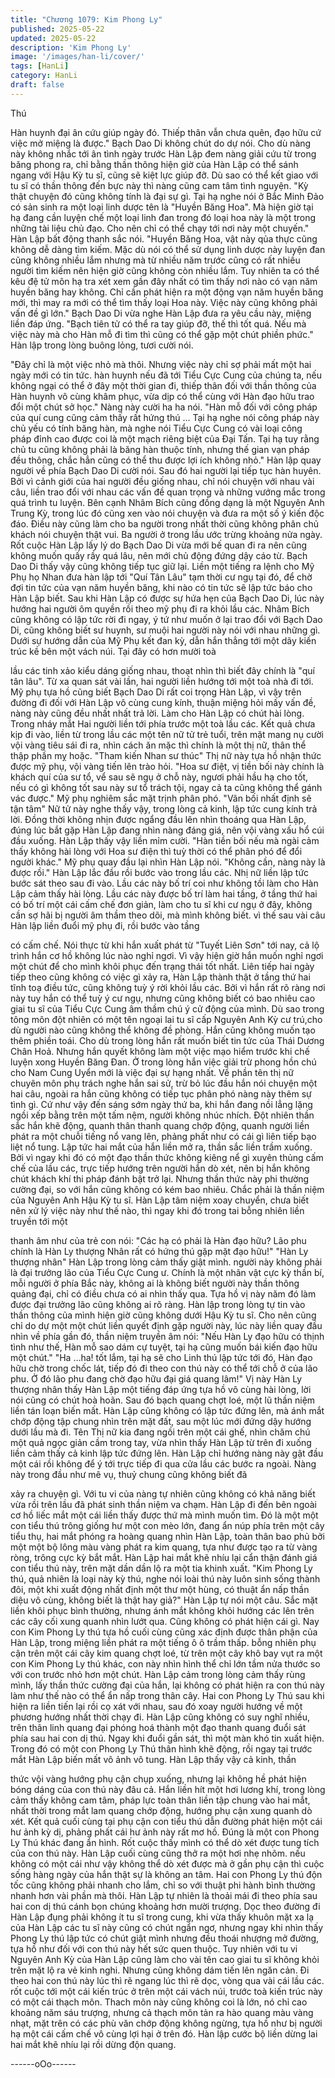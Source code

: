 ```yaml
---
title: "Chương 1079: Kim Phong Ly"
published: 2025-05-22
updated: 2025-05-22
description: 'Kim Phong Ly'
image: '/images/han-li/cover/'
tags: [HanLi]
category: HanLi
draft: false
---
```


Thú

Hàn huynh đại ân cứu giúp ngày đó. Thiếp thân vẫn chưa quên,
đạo hữu cứ việc mở miệng là được." Bạch Dao Di không chút do
dự nói.
Cho dù nàng này không nhắc tới ân tình ngày trước Hàn Lập đem
nàng giải cứu từ trong băng phong ra, chỉ bằng thần thông hiện
giờ của Hàn Lập có thể sánh ngang với Hậu Kỳ tu sĩ, cũng sẽ kiệt
lực giúp đỡ. Dù sao có thể kết giao với tu sĩ có thần thông đến
bực này thì nàng cũng cam tâm tình nguyện.
"Kỳ thật chuyện đó cũng không tính là đại sự gì. Tại hạ nghe nói ở
Bắc Minh Đảo có sản sinh ra một loại linh dược tên là "Huyền
Băng Hoa". Mà hiện giờ tại hạ đang cần luyện chế một loại linh
đan trong đó loại hoa này là một trong những tài liệu chủ đạo.
Cho nên chỉ có thể chạy tới nơi này một chuyến." Hàn Lập bất
động thanh sắc nói.
"Huyền Băng Hoa, vật này qủa thực cũng không dễ dàng tìm
kiếm. Mặc dù nói có thể sử dụng linh dược này luyện đan cũng
không nhiều lắm nhưng mà từ nhiều năm trước cũng có rất nhiều
người tìm kiếm nên hiện giờ cũng không còn nhiều lắm. Tuy
nhiên ta có thể kêu đệ tử môn hạ tra xét xem gần đây nhất có tìm
thấy nơi nào có vạn năm huyền băng hay không. Chỉ cần phát
hiện ra một động vạn năm huyền băng mới, thì may ra mới có thể
tìm thấy loại Hoa này. Việc này cũng không phải vấn đề gì lớn."
Bạch Dao Di vừa nghe Hàn Lập đưa ra yêu cầu này, miệng liền
đáp ứng.
"Bạch tiên tử có thể ra tay giúp đỡ, thế thì tốt quá. Nếu mà việc
này mà cho Hàn mỗ đi tìm thì cũng có thể gặp một chút phiền
phức." Hàn lập trong lòng buông lỏng, tươi cười nói.

"Đây chỉ là một việc nhỏ mà thôi. Nhưng việc này chỉ sợ phải mất
một hai ngày mới có tin tức. hàn huynh nếu đã tới Tiểu Cực Cung
của chúng ta, nếu không ngại có thể ở đây một thời gian đi, thiếp
thân đối với thần thông của Hàn huynh vô cùng khâm phục, vừa
dịp có thể cùng với Hàn đạo hữu trao đổi một chút sở học." Nàng
này cười ha ha nói.
"Hàn mỗ đối với công pháp của quí cung cũng cảm thấy rất hứng
thú … Tại hạ nghe nói công pháp này chủ yếu có tính băng hàn,
mà nghe nói Tiểu Cực Cung có vài loại công pháp đỉnh cao được
coi là một mạch riêng biệt của Đại Tấn. Tại hạ tuy rằng chủ tu
cũng không phải là băng hàn thuộc tính, nhưng thế gian vạn pháp
đều thông, chắc hẳn cũng có thể thu được lợi ích không nhỏ."
Hàn lập quay người về phía Bạch Dao Di cười nói. Sau đó hai
người lại tiếp tục hàn huyên.
Bởi vì cảnh giới của hai người đều giống nhau, chỉ nói chuyện với
nhau vài câu, liền trao đổi với nhau các vấn đề quan trọng và
những vướng mắc trong quá trình tu luyện. Bên cạnh Nhâm Bích
cũng đồng dạng là một Nguyên Anh Trung Kỳ, trong lúc đó cũng
xen vào nói chuyện và đưa ra một số ý kiến độc đáo. Điều này
cũng làm cho ba người trong nhất thời cũng không phân chủ
khách nói chuyện thật vui. Ba người ở trong lầu ước trừng khoảng
nửa ngày. Rốt cuộc Hàn Lập lấy lý do Bạch Dao Di vừa mới bế
quan đi ra nên cũng không muốn quấy rầy quá lâu, nên mới chủ
động đứng dậy cáo từ. Bạch Dao Di thấy vậy cũng không tiếp tục
giữ lại. Liền một tiếng ra lệnh cho Mỹ Phụ họ Nhan đưa hàn lập
tới "Quí Tân Lâu" tạm thời cư ngụ tại đó, để chờ đợi tin tức của
vạn năm huyền băng, khi nào có tin tức sẽ lập tức báo cho Hàn
Lập biết.
Sau khi Hàn Lập có được sự hứa hẹn của Bạch Dao Di, lúc này
hướng hai người ôm quyền rồi theo mỹ phụ đi ra khỏi lầu các.
Nhâm Bích cũng không có lập tức rời đi ngay, ý tứ như muốn ở lại
trao đổi với Bạch Dao Di, cũng không biết sư huynh, sư muội hai
người này nói với nhau những gì.
Dưới sự hướng dẫn của Mỹ Phụ kết đan kỳ, dẫn hắn thẳng tới
một dãy kiến trúc kề bên một vách núi. Tại đây có hơn mười toà

lầu các tinh xảo kiểu dáng giống nhau, thoạt nhìn thì biết đây
chính là "quí tân lâu".
Từ xa quan sát vài lần, hai người liền hướng tới một toà nhà đi tới.
Mỹ phụ tựa hồ cũng biết Bạch Dao Di rất coi trọng Hàn Lập, vì
vậy trên đường đi đối với Hàn Lập vô cùng cung kính, thuận
miệng hỏi mấy vấn đề, nàng này cũng đều nhất nhất trả lời. Làm
cho Hàn Lập có chút hài lòng.
Trong nháy mắt Hai người liền tới phía trước một toà lầu các. Kết
quả chưa kịp đi vào, liền từ trong lầu các một tên nữ tử trẻ tuổi,
trên mặt mang nụ cười vội vàng tiêu sái đi ra, nhìn cách ăn mặc
thì chính là một thị nữ, thân thể thập phần mỵ hoặc.
"Tham kiến Nhan sư thúc" Thị nữ này tựa hồ nhận thức được mỹ
phụ, vội vàng tiến lên trào hỏi.
"Hoa sư điệt, vị tiền bối này chính là khách quí của sư tổ, vể sau
sẽ ngụ ở chỗ này, ngươi phải hầu hạ cho tốt, nếu có gì không tốt
sau này sư tổ trách tội, ngay cả ta cũng không thể gánh vác
được." Mỹ phụ nghiêm sắc mặt trịnh phân phó.
"Vãn bối nhất định sẽ tận tâm" Nữ tử này nghe thấy vậy, trong
lòng cả kinh, lập tức cung kính trả lời. Đồng thời không nhịn được
ngẩng đầu lên nhìn thoáng qua Hàn Lập, đúng lúc bắt gặp Hàn
Lập đang nhìn nàng đáng giá, nên vội vàng xấu hổ cúi đầu xuống.
Hàn Lập thấy vậy liền mỉm cười.
"Hàn tiền bối nếu mà ngài cảm thấy không hài lòng với Hoa sư
điện thì tuỳ thời có thể phân phó để đổi người khác." Mỹ phụ quay
đầu lại nhìn Hàn Lập nói.
"Không cần, nàng này là được rồi." Hàn Lập lắc đầu rồi bước vào
trong lầu các. Nhị nữ liền lập tức bước sát theo sau đi vào.
Lầu các này bố trí coi như không tồi làm cho Hàn Lập cảm thấy
hài lòng. Lầu các này được bố trí làm hai tầng, ở tầng thứ hai có
bố trí một cái cấm chế đơn giản, làm cho tu sĩ khi cư ngụ ở đây,
không cần sợ hãi bị người âm thầm theo dõi, mà mình không biết.
vì thế sau vài câu Hàn lập liền đuổi mỹ phụ đi, rồi bước vào tầng

có cấm chế. Nói thực từ khi hắn xuất phát từ "Tuyết Liên Sơn" tới
nay, cả lộ trình hắn cơ hồ không lúc nào nghỉ ngơi. Vì vậy hiện giờ
hắn muốn nghỉ ngơi một chút để cho mình khôi phục đến trạng
thái tốt nhất.
Liên tiếp hai ngày tiếp theo cũng không có việc gì xảy ra, Hàn Lập
thành thật ở tầng thứ hai tĩnh toạ điều tức, cũng không tuỳ ý rời
khỏi lầu các. Bởi vì hắn rất rõ ràng nơi này tuy hắn có thể tuỳ ý cư
ngụ, nhưng cũng không biết có bao nhiêu cao giai tu sĩ của Tiểu
Cực Cung âm thầm chú ý cử động của mình.
Dù sao trong tông môn đột nhiên có một tên ngoại lai tu sĩ cấp
Nguyên Anh Kỳ cư trú,cho dù người nào cũng không thể không
đề phòng. Hắn cũng không muốn tạo thêm phiền toái.
Cho dù trong lòng hắn rất muốn biết tin tức của Thái Dương Chân
Hoả. Nhưng hắn quyết không làm một việc mạo hiểm trước khi
chế luyện xong Huyền Băng Đan. Ở trong lòng hắn việc giải trừ
phong hồn chú cho Nam Cung Uyển mới là việc đại sự hạng nhất.
Về phần tên thị nữ chuyên môn phụ trách nghe hắn sai sử, trừ bỏ
lúc đầu hắn nói chuyện một hai câu, ngoài ra hắn cũng không có
tiếp tục phân phó nàng này thêm sự tình gì.
Cứ như vậy đến sáng sớm ngày thứ ba, khi hắn đang nồi lẳng
lặng ngồi xếp bằng trên một tấm nệm, người không nhúc nhích.
Đột nhiên thần sắc hắn khẽ động, quanh thân thanh quang chớp
động, quanh người liền phát ra một chuỗi tiếng nổ vang lên,
phảng phất như có cái gì liên tiếp bạo liệt nổ tung. Lập tức hai mắt
của hắn liền mở ra, thần sắc liền trầm xuống.
Bởi vì ngay khi đó có một đạo thần thức không kiêng nể gì xuyên
thủng cấm chế của lầu các, trực tiếp hướng trên người hắn dò xét,
nên bị hắn không chút khách khí thi pháp đánh bật trở lại.
Nhưng thần thức này phi thường cường đại, so với hắn cũng
không có kém bao nhiêu. Chắc phải là thần niệm của Nguyên Anh
Hậu Kỳ tu sĩ.
Hàn Lập tâm niệm xoay chuyển, chưa biết nên xử lý việc này như
thế nào, thì ngay khi đó trong tai bỗng nhiên liền truyền tới một

thanh âm như của trẻ con nói:
"Các hạ có phải là Hàn đạo hữu? Lão phu chính là Hàn Ly
thượng Nhân rất có hứng thú gặp mặt đạo hữu!"
"Hàn Ly thượng nhân" Hàn Lập trong lòng cảm thấy giật mình.
người này không phải là đại trưởng lão của Tiểu Cực Cung ư.
Chính là một nhân vật cực kỳ thần bí, mỗi người ở phía Bắc này,
không ai là không biết người này thần thông quảng đại, chỉ có
điều chưa có ai nhìn thấy qua. Tựa hồ vị này năm đó làm được
đại trưởng lão cũng không ai rõ ràng.
Hàn lập trong lòng tự tin vào thần thông của mình hiện giờ cũng
không dưới Hậu Kỳ tu sĩ. Cho nên cũng chỉ do dự một một chút
liền quyết định gặp người này, lúc này liền quay đầu nhìn về phía
gần đó, thần niệm truyền âm nói:
"Nếu Hàn Ly đạo hữu có thịnh tình như thế, Hàn mỗ sao dám cự
tuyệt, tại hạ cũng muốn bái kiến đạo hữu một chút."
"Ha …ha! tốt lắm, tại hạ sẽ cho Linh thú lập tức tới đó, Hàn đạo
hữu chờ trong chốc lát, tiếp đó đi theo con thú này có thể tới chỗ
ở của lão phu. Ở đó lão phu đang chờ đạo hữu đại giá quang
lâm!"
Vị này Hàn Ly thượng nhân thấy Hàn Lập một tiếng đáp ứng tựa
hồ vô cùng hài lòng, lời nói cũng có chút hoà hoãn.
Sau đó bạch quang chợt loé, một lũ thần niệm liền tán loạn biến
mất. Hàn Lập cũng không có lập tức đứng lên, mà ánh mắt chớp
động tập chung nhìn trên mặt đất, sau một lúc mới đứng dậy
hướng dưới lầu mà đi.
Tên Thị nữ kia đang ngồi trên một cái ghế, nhìn chăm chú một
quả ngọc giản cầm trong tay, vừa nhìn thấy Hàn Lập từ trên đi
xuống liền cảm thấy cả kinh lập tức đứng lên. Hàn Lập chỉ hướng
nàng này gật đầu một cái rồi không để ý tới trực tiếp đi qua cửa
lầu các bước ra ngoài.
Nàng này trong đầu như mê vụ, thuỷ chung cũng không biết đã

xảy ra chuyện gì. Với tu vi của nàng tự nhiên cũng không có khả
năng biết vừa rồi trên lầu đã phát sinh thần niệm va chạm.
Hàn Lập đi đến bên ngoài cơ hồ liếc mắt một cái liền thấy được
thứ mà mình muốn tìm. Đó là một một con tiểu thú trông giống hư
một con mèo lớn, đang ẩn núp phía trên một cây tiểu thụ, hai mắt
phóng ra hoàng quang nhìn Hàn Lập, toàn thân bao phủ bởi một
một bộ lông màu vàng phát ra kim quang, tựa như được tạo ra từ
vàng ròng, trông cực kỳ bắt mắt.
Hàn Lập hai mắt khẽ nhíu lại cẩn thận đánh giá con tiểu thú này,
trên mặt dần dần lộ ra một tia khinh xuất.
"Kim Phong Ly thú, quả nhiên là loại này kỳ thú, nghe nói loài thú
này luôn sinh sống thành đôi, một khi xuất động nhất định một thư
một hùng, có thuật ẩn nấp thần diệu vô cùng, không biết là thật
hay giả?" Hàn Lập tự nói một câu. Sắc mặt liền khôi phục bình
thường, nhưng ánh mắt không khỏi hướng các lên trên các cây
cối xung quanh nhìn lướt qua. Cũng không có phát hiện cái gì.
Nay con Kim Phong Ly thú tựa hồ cuối cùng cũng xác định được
thân phận của Hàn Lập, trong miệng liền phát ra một tiếng ô ô
trầm thấp. bỗng nhiên phụ cận trên một cái cây kim quang chợt
loé, từ trên một cây khô bay vụt ra một con Kim Phong Ly thú
khác, con này nhìn hình thể chỉ lớn tầm nửa thước so với con
trước nhỏ hơn một chút.
Hàn Lập cảm trong lòng cảm thấy rùng mình, lấy thần thức cường
đại của hắn, lại không có phát hiện ra con thú này làm như thế
nào có thể ẩn nấp trong thân cây. Hai con Phong Ly Thú sau khi
hiện ra liền tiến lại rồi cọ xát với nhau, sau đó xoay người hướng
về một phương hướng nhất thời chạy đi.
Hàn Lập cũng không có suy nghĩ nhiều, trên thân linh quang đại
phóng hoá thành một đạo thanh quang đuổi sát phía sau hai con
dị thú.
Ngay khi đuổi gần sát, thì một màn khó tin xuất hiện. Trong đó có
một con Phong Ly Thú thân hình khẽ động, rồi ngay tại trước mắt
Hàn Lập biến mất vô ảnh vô tung. Hàn Lập thấy vậy cả kinh, thần

thức vội vàng hướng phụ cận chụp xuống, nhưng lại không hề
phát hiện bóng dáng của con thú này đâu cả.
Hắn liền hít một hơi lương khí, trong lòng cảm thấy không cam
tâm, pháp lực toàn thân liền tập chung vào hai mắt, nhất thời
trong mắt lam quang chớp động, hướng phụ cận xung quanh dò
xét. Kết quả cuối cùng tại phụ cận con tiểu thú dẫn đường phát
hiện một cái hư ảnh kỳ dị, phảng phất cái hư ảnh này rất mơ hồ.
Đúng là một con Phong Ly Thú khác đang ẩn hình. Rốt cuộc thấy
mình có thể dò xét được tung tích của con thú này. Hàn Lập cuối
cùng cũng thở ra một hơi nhẹ nhõm. nếu không có một cái như
vậy không thể dò xét được mà ở gần phụ cận thì cuộc sống hàng
ngày của hắn thật sự là không an tâm.
Hai con Phong Ly thú độn tốc cũng không phải nhanh cho lắm, chỉ
so với thuật phi hành bình thường nhanh hơn vài phần mà thôi.
Hàn Lập tự nhiên là thoải mái đi theo phía sau hai con dị thú cánh
bọn chúng khoảng hơn mười trượng.
Dọc theo đường đi Hàn Lập đụng phải không ít tu sĩ trong cung,
khi vừa thấy khuôn mặt xa lạ của Hàn Lập các tu sĩ này cũng có
chút ngẩn ngơ, nhưng ngay khi nhìn thấy Phong Ly thú lập tức có
chút giật mình nhưng đều thoái nhượng mở đường, tựa hồ như
đối với con thú này hết sức quen thuộc.
Tuy nhiên với tu vi Nguyên Anh Kỳ của Hàn Lập cũng làm cho vài
tên cao giai tu sĩ không khỏi trên mặt lộ ra vẻ kinh nghi. Nhưng
cũng không dám tiến lên ngăn cản.
Đi theo hai con thú này lúc thì rẽ ngang lúc thì rẽ dọc, vòng qua
vài cái lầu các. rốt cuộc tới một cái kiến trúc ở trên một cái vách
núi, trước toà kiến trúc này có một cái thạch môn. Thach môn này
cũng không coi là lớn, nó chỉ cao khoảng năm sáu trượng, nhưng
cả thạch môn tản ra hào quang màu vàng nhạt, mặt trên có các
phù văn chớp động không ngừng, tựa hồ như bị người hạ một cái
cấm chế vô cùng lợi hại ở trên đó.
Hàn lập cước bộ liền dừng lai hai mắt khẽ nhíu lại rồi dừng độn
quang.

------oOo------
